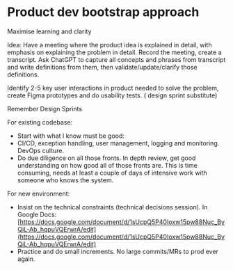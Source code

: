 # Product dev bootstrap approach

Maximise learning and clarity

Idea: Have a meeting where the product idea is explained in detail, with emphasis on explaining the problem in detail. Record the meeting, create a transcript. Ask ChatGPT to capture all concepts and phrases from transcript and write definitions from them, then validate/update/clarify those definitions.

Identify 2-5 key user interactions in product needed to solve the problem, create Figma prototypes and do usability tests. ( design sprint substitute)

Remember Design Sprints

For existing codebase:

- Start with what I know must be good:
- CI/CD, exception handling, user management, logging and monitoring. DevOps culture.
- Do due diligence on all those fronts. In depth review, get good understanding on how good all of those fronts are. This is time consuming, needs at least a couple of days of intensive work with someone who knows the system.

For new environment:

- Insist on the technical constraints (technical decisions session). In Google Docs: [https://docs.google.com/document/d/1sUcpQ5P40Ioxw15pw88Nuc_ByQiL-Ab_hqpuVQErwrA/edit](https://docs.google.com/document/d/1sUcpQ5P40Ioxw15pw88Nuc_ByQiL-Ab_hqpuVQErwrA/edit)
- Practice and do small increments. No large commits/MRs to prod ever again.
